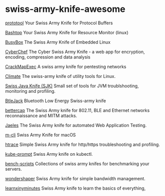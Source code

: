 # swiss-army-knife-awesome

[prototool](https://github.com/uber/prototool)
Your Swiss Army Knife for Protocol Buffers

[Bashtop](https://github.com/aristocratos/bashtop)
Your Swiss Army Knife for Resource Monitor (linux)

[BusyBox](https://busybox.net/about.html)
The Swiss Army Knife of Embedded Linux

[CyberChef](https://github.com/gchq/CyberChef)
The Cyber Swiss Army Knife - a web app for encryption, encoding, compression and data analysis

[CrackMapExec](https://github.com/byt3bl33d3r/CrackMapExec)
A swiss army knife for pentesting networks

[Climate](https://github.com/adtac/climate)
The swiss-army knife of utility tools for Linux.

[Swiss Java Knife (SJK)](https://github.com/aragozin/jvm-tools)
Small set of tools for JVM troublshooting, monitoring and profiling.

[BtleJack](https://github.com/virtualabs/btlejack)
Bluetooth Low Energy Swiss-army knife

[bettercap](https://github.com/bettercap/bettercap)
The Swiss Army knife for 802.11, BLE and Ethernet networks reconnaissance and MITM attacks.

[Jaeles](https://github.com/jaeles-project/jaeles)
The Swiss Army knife for automated Web Application Testing.

[m-cli](https://github.com/rgcr/m-cli)
Swiss Army Knife for macOS

[htrace](https://github.com/trimstray/htrace.sh)
Simple Swiss Army knife for http/https troubleshooting and profiling.

[kube-prompt](https://github.com/c-bata/kube-prompt)
Swiss Army knife on kubectl.

[bench-scripts](https://github.com/haydenjames/bench-scripts)
Collections of swiss army knifes for benchmarking your servers.

[wondershaper](https://github.com/magnific0/wondershaper)
Swiss Army knife for simple bandwidth management.


[learnxinyminutes](https://learnxinyminutes.com/)
Swiss Army knife to learn the basics of everything,
